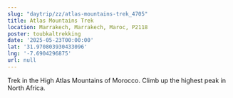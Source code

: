 ```yaml
---
slug: "daytrip/zz/atlas-mountains-trek_4705"
title: Atlas Mountains Trek
location: Marrakech, Marrakech, Maroc, P2118
poster: toubkaltrekking
date: '2025-05-23T00:00:00'
lat: '31.970803930433096'
lng: '-7.6904296875'
url: null
---
```


Trek in the High Atlas Mountains of Morocco. Climb up the highest peak in North Africa.
